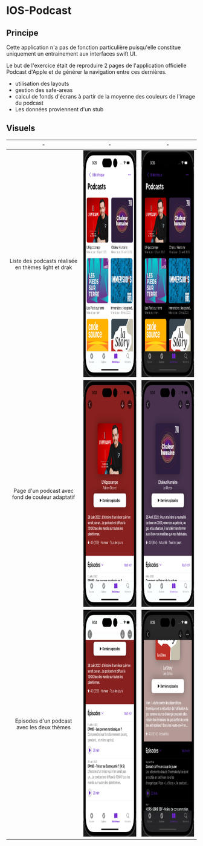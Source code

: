 # IOS-Podcast

## Principe

Cette application n'a pas de fonction particulière puisqu'elle constitue uniquement un entrainement aux interfaces swift UI.

Le but de l'exercice était de reproduire 2 pages de l'application officielle Podcast d'Apple et de générer la navigation entre ces dernières.

* utilisation des layouts
* gestion des safe-areas
* calcul de fonds d'écrans à partir de la moyenne des couleurs de l'image du podcast
* Les données proviennent d'un stub

## Visuels

-|-|-
|:---------:|:---------:|:---------:|
Liste des podcasts réalisée en thèmes light et drak|<img src="./README_images/Podcast-1.png" height="600" width="300">|<img src="./README_images/Podcast-5.png" height="600" width="300">|
Page d'un podcast avec fond de couleur adaptatif|<img src="./README_images/Podcast-2.png" height="600" width="300">|<img src="./README_images/Podcast-4.png" height="600" width="300">|
Episodes d'un podcast avec les deux thèmes|<img src="./README_images/Podcast-3.png" height="600" width="300">|<img src="./README_images/Podcast-6.png" height="600" width="300">|